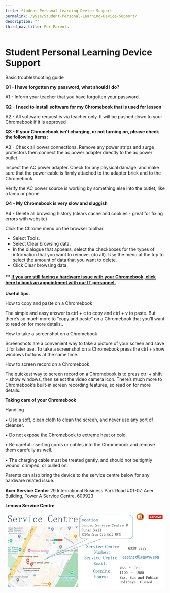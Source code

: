 ```yaml
---
title: Student Personal Learning Device Support
permalink: /yyss/Student-Personal-Learning-Device-Support/
description: ""
third_nav_title: For Parents
---
```

Student Personal Learning Device Support
========================================

Basic troubleshooting guide  
  

**Q1 - I have forgotten my password, what should I do?**

A1 - Inform your teacher that you have forgotten your password.

  

**Q2 - I need to install software for my Chromebook that is used for lesson**

A2 - All software request is via teacher only. It will be pushed down to your Chromebook if it is approved

  

**Q3 - If your Chromebook isn’t charging, or not turning on, please check the following items:** 

A3 - Check all power connections. Remove any power strips and surge protectors then connect the ac power adapter directly to the ac power outlet. 

  

Inspect the AC power adapter. Check for any physical damage, and make sure that the power cable is firmly attached to the adapter brick and to the Chromebook. 

Verify the AC power source is working by something else into the outlet, like a lamp or phone 

  

**Q4 - My Chromebook is very slow and sluggish**

A4 - Delete all browsing history (clears cache and cookies - great for fixing errors with website)

Click the Chrome menu on the browser toolbar.

*   Select Tools.
*   Select Clear browsing data.
*   In the dialogue that appears, select the checkboxes for the types of information that you want to remove. (do all). Use the menu at the top to select the amount of data that you want to delete.
*   Click Clear browsing data.

  

#### \*\* [If you are still facing a hardware issue with your Chromebook, click here to book an appointment with our IT personnel.](https://docs.google.com/forms/d/e/1FAIpQLScR-yLi9Bdcwe8GJvTlE3pe1XDJKN3tDRYRAoMfoNSgrmDbng/viewform)


**Useful tips.**

How to copy and paste on a Chromebook

The simple and easy answer is ctrl + c to copy and ctrl + v to paste. But there’s so much more to “copy and paste” on a Chromebook that you’ll want to read on for more details..

  

How to take a screenshot on a Chromebook

Screenshots are a convenient way to take a picture of your screen and save it for later use. To take a screenshot on a Chromebook press the ctrl + show windows buttons at the same time..

  

How to screen record on a Chromebook

The quickest way to screen record on a Chromebook is to press ctrl + shift + show windows, then select the video camera icon. There’s much more to Chromebook’s built-in screen recording features, so read on for more details..

  

**Taking care of your Chromebook**

  

Handling

• Use a soft, clean cloth to clean the screen, and never use any sort of cleanser.

• Do not expose the Chromebook to extreme heat or cold.

• Be careful inserting cords or cables into the Chromebook and remove them carefully as well.

• The charging cable must be treated gently, and should not be tightly wound, crimped, or pulled on.

Parents can also bring the device to the service centre below for any hardware related issue.

**Acer Service Center**
29 International Business Park Road #01-07, Acer Building, Tower A Service Centre, 609923

**Lenovo Service Centre**

![](/images/Service.jpeg)